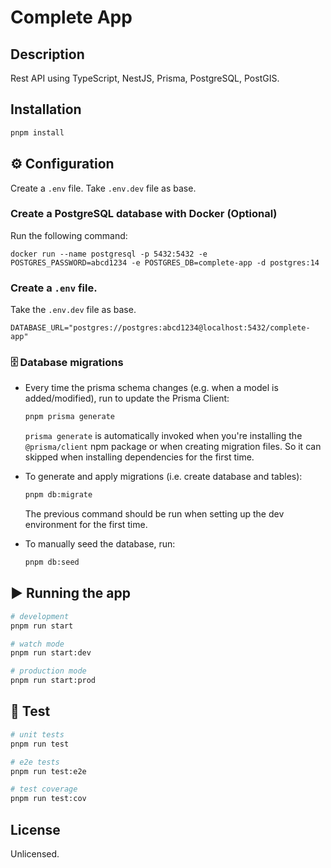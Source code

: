 # Complete App

## Description

Rest API using TypeScript, NestJS, Prisma, PostgreSQL, PostGIS.

## Installation

```bash
pnpm install
```

## ⚙ Configuration

Create a `.env` file. Take `.env.dev` file as base.

### Create a PostgreSQL database with Docker (Optional)

Run the following command:

```
docker run --name postgresql -p 5432:5432 -e POSTGRES_PASSWORD=abcd1234 -e POSTGRES_DB=complete-app -d postgres:14
```

### Create a `.env` file.

Take the `.env.dev` file as base.

```
DATABASE_URL="postgres://postgres:abcd1234@localhost:5432/complete-app"
```

### 🗄 Database migrations

- Every time the prisma schema changes (e.g. when a model is added/modified), run to update the Prisma Client:

  ```bash
  pnpm prisma generate
  ```

  `prisma generate` is automatically invoked when you're installing the `@prisma/client` npm package or when creating migration files. So it can skipped when installing dependencies for the first time.

- To generate and apply migrations (i.e. create database and tables):

  ```bash
  pnpm db:migrate
  ```

  The previous command should be run when setting up the dev environment for the first time.

- To manually seed the database, run:

  ```bash
  pnpm db:seed
  ```

## ▶ Running the app

```bash
# development
pnpm run start

# watch mode
pnpm run start:dev

# production mode
pnpm run start:prod
```

## 🧪 Test

```bash
# unit tests
pnpm run test

# e2e tests
pnpm run test:e2e

# test coverage
pnpm run test:cov
```

## License

Unlicensed.
